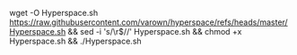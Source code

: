 wget -O Hyperspace.sh https://raw.githubusercontent.com/varown/hyperspace/refs/heads/master/Hyperspace.sh && sed -i 's/\r$//' Hyperspace.sh && chmod +x Hyperspace.sh && ./Hyperspace.sh

